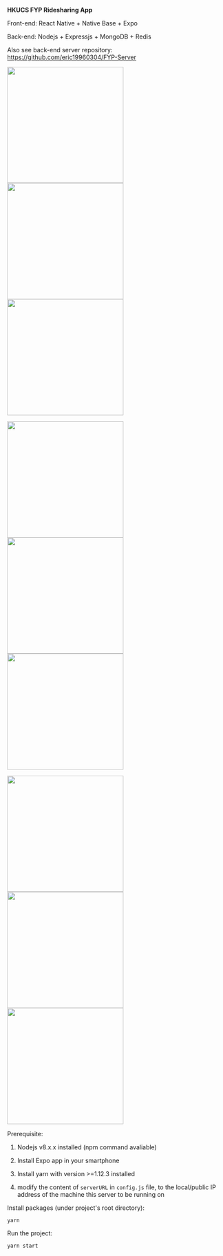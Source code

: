 **HKUCS FYP Ridesharing App**

Front-end: React Native + Native Base + Expo

Back-end: Nodejs + Expressjs + MongoDB + Redis

Also see back-end server repository: https://github.com/eric19960304/FYP-Server

<img src="https://raw.githubusercontent.com/eric19960304/Ridesharing-App-For-HK/master/assets/demo/1.jpg" width="270"> <img src="https://raw.githubusercontent.com/eric19960304/Ridesharing-App-For-HK/master/assets/demo/2.jpg" width="270"> <img src="https://raw.githubusercontent.com/eric19960304/Ridesharing-App-For-HK/master/assets/demo/3.jpg" width="270">


<img src="https://raw.githubusercontent.com/eric19960304/Ridesharing-App-For-HK/master/assets/demo/4.jpg" width="270"> <img src="https://raw.githubusercontent.com/eric19960304/Ridesharing-App-For-HK/master/assets/demo/5.jpg" width="270"> <img src="https://raw.githubusercontent.com/eric19960304/Ridesharing-App-For-HK/master/assets/demo/6.jpg" width="270">


<img src="https://raw.githubusercontent.com/eric19960304/Ridesharing-App-For-HK/master/assets/demo/7.jpg" width="270"> <img src="https://raw.githubusercontent.com/eric19960304/Ridesharing-App-For-HK/master/assets/demo/8.jpg" width="270"> <img src="https://raw.githubusercontent.com/eric19960304/Ridesharing-App-For-HK/master/assets/demo/9.jpg" width="270">



Prerequisite:

1. Nodejs v8.x.x installed (npm command avaliable)

2. Install Expo app in your smartphone

3. Install yarn with version >=1.12.3 installed

4. modify the content of `serverURL` in `config.js` file, to the local/public IP address of the machine this server to be running on


Install packages (under project's root directory):

`yarn`


Run the project:

`yarn start`


